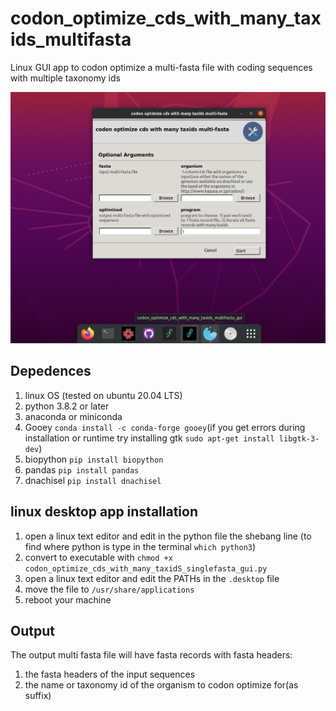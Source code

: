 # codon_optimize_cds_with_many_taxids_multifasta
Linux GUI app to codon optimize a multi-fasta file with coding sequences with multiple taxonomy ids

![](img/program_gui.png)

## Depedences
1. linux OS (tested on ubuntu 20.04 LTS)
2. python 3.8.2 or later
3. anaconda or miniconda
4. Gooey `conda install -c conda-forge gooey`(if you get errors during installation or runtime try installing gtk `sudo apt-get install libgtk-3-dev`)
5. biopython `pip install biopython`
6. pandas `pip install pandas`
7. dnachisel `pip install dnachisel`

## linux desktop app installation
1. open a linux text editor and edit in the python file the shebang line (to find where python is type in the terminal `which python3`) 
2. convert to executable with `chmod +x codon_optimize_cds_with_many_taxidS_singlefasta_gui.py`
3. open a linux text editor and edit the PATHs in the `.desktop` file
4. move the file to `/usr/share/applications`
5. reboot your machine

## Output
The output multi fasta file will have fasta records with fasta headers:
1. the fasta headers of the input sequences
2. the name or taxonomy id of the organism to codon optimize for(as suffix)
